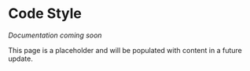# Code Style

*Documentation coming soon*

This page is a placeholder and will be populated with content in a future update.
